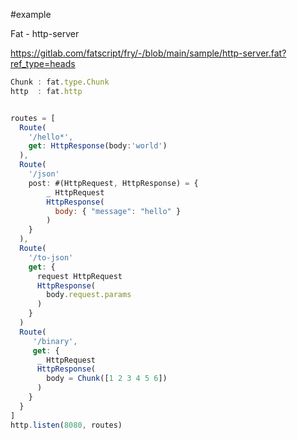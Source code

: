 #example

Fat - http-server

https://gitlab.com/fatscript/fry/-/blob/main/sample/http-server.fat?ref_type=heads

```js
Chunk : fat.type.Chunk
http  : fat.http


routes = [
  Route(
    '/hello*',
    get: HttpResponse(body:'world')
  ),
  Route(
    '/json'
    post: #(HttpRequest, HttpResponse) = {
        _ HttpRequest
        HttpResponse(
          body: { "message": "hello" }
        )
    }
  ),
  Route(
    '/to-json'
    get: {
      request HttpRequest
      HttpResponse(
        body.request.params
      )
    }
  )
  Route(
     '/binary',
     get: {
      _ HttpRequest
      HttpResponse(
        body = Chunk([1 2 3 4 5 6])
      )
    }
  }
]
http.listen(8080, routes)

```
